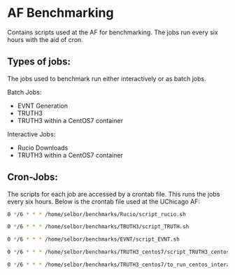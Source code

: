 # AF Benchmarking

Contains scripts used at the AF for benchmarking. The jobs run every six hours with the aid of cron.

## Types of jobs:
The jobs used to benchmark run either interactively or as batch jobs.

Batch Jobs:
- EVNT Generation
- TRUTH3
- TRUTH3 within a CentOS7 container

Interactive Jobs:
- Rucio Downloads
- TRUTH3 within a CentOS7 container

## Cron-Jobs:
The scripts for each job are accessed by a crontab file. This runs the jobs every six hours. Below is the crontab file used at the UChicago AF:
``` bash
0 */6 * * * /home/selbor/benchmarks/Rucio/script_rucio.sh

0 */6 * * * /home/selbor/benchmarks/TRUTH3/script_TRUTH.sh

0 */6 * * * /home/selbor/benchmarks/EVNT/script_EVNT.sh

0 */6 * * * /home/selbor/benchmarks/TRUTH3_centos7/script_TRUTH3_centos.sh

0 */6 * * * /home/selbor/benchmarks/TRUTH3_centos7/to_run_centos_interactive.sh
```
